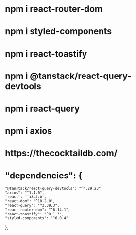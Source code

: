 # npm i react-router-dom
# npm i styled-components
# npm i react-toastify 
# npm i @tanstack/react-query-devtools
# npm i react-query
# npm i axios 

# https://thecocktaildb.com/

# "dependencies": {
    "@tanstack/react-query-devtools": "^4.29.23",
    "axios": "^1.4.0",
    "react": "^18.2.0",
    "react-dom": "^18.2.0",
    "react-query": "^3.39.3",
    "react-router-dom": "^6.14.1",
    "react-toastify": "^9.1.3",
    "styled-components": "^6.0.4"
  },